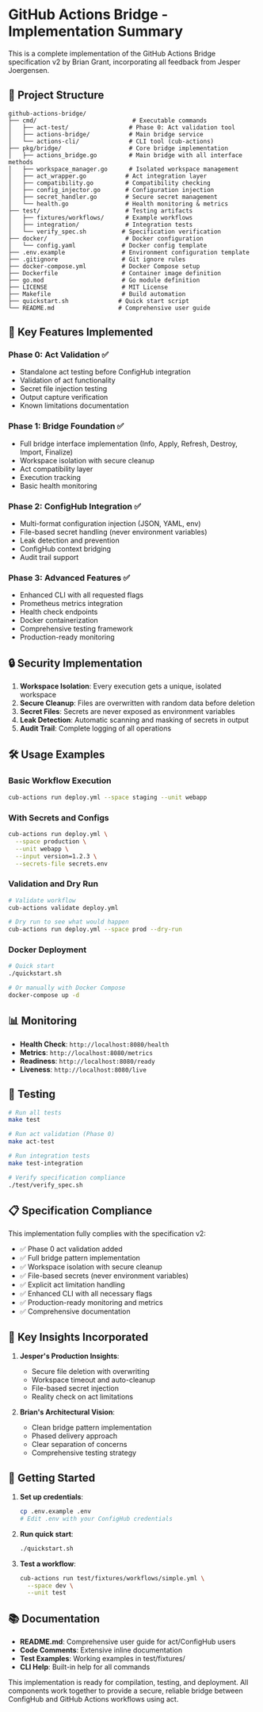 # GitHub Actions Bridge - Implementation Summary

This is a complete implementation of the GitHub Actions Bridge specification v2 by Brian Grant, incorporating all feedback from Jesper Joergensen.

## 📁 Project Structure

```
github-actions-bridge/
├── cmd/                           # Executable commands
│   ├── act-test/                 # Phase 0: Act validation tool
│   ├── actions-bridge/           # Main bridge service
│   └── actions-cli/              # CLI tool (cub-actions)
├── pkg/bridge/                   # Core bridge implementation
│   ├── actions_bridge.go         # Main bridge with all interface methods
│   ├── workspace_manager.go      # Isolated workspace management
│   ├── act_wrapper.go           # Act integration layer
│   ├── compatibility.go         # Compatibility checking
│   ├── config_injector.go       # Configuration injection
│   ├── secret_handler.go        # Secure secret management
│   └── health.go                # Health monitoring & metrics
├── test/                        # Testing artifacts
│   ├── fixtures/workflows/      # Example workflows
│   ├── integration/             # Integration tests
│   └── verify_spec.sh          # Specification verification
├── docker/                      # Docker configuration
│   └── config.yaml             # Docker config template
├── .env.example                # Environment configuration template
├── .gitignore                  # Git ignore rules
├── docker-compose.yml          # Docker Compose setup
├── Dockerfile                  # Container image definition
├── go.mod                      # Go module definition
├── LICENSE                     # MIT License
├── Makefile                    # Build automation
├── quickstart.sh              # Quick start script
└── README.md                  # Comprehensive user guide
```

## 🚀 Key Features Implemented

### Phase 0: Act Validation ✅
- Standalone act testing before ConfigHub integration
- Validation of act functionality
- Secret file injection testing
- Output capture verification
- Known limitations documentation

### Phase 1: Bridge Foundation ✅
- Full bridge interface implementation (Info, Apply, Refresh, Destroy, Import, Finalize)
- Workspace isolation with secure cleanup
- Act compatibility layer
- Execution tracking
- Basic health monitoring

### Phase 2: ConfigHub Integration ✅
- Multi-format configuration injection (JSON, YAML, env)
- File-based secret handling (never environment variables)
- Leak detection and prevention
- ConfigHub context bridging
- Audit trail support

### Phase 3: Advanced Features ✅
- Enhanced CLI with all requested flags
- Prometheus metrics integration
- Health check endpoints
- Docker containerization
- Comprehensive testing framework
- Production-ready monitoring

## 🔒 Security Implementation

1. **Workspace Isolation**: Every execution gets a unique, isolated workspace
2. **Secure Cleanup**: Files are overwritten with random data before deletion
3. **Secret Files**: Secrets are never exposed as environment variables
4. **Leak Detection**: Automatic scanning and masking of secrets in output
5. **Audit Trail**: Complete logging of all operations

## 🛠️ Usage Examples

### Basic Workflow Execution
```bash
cub-actions run deploy.yml --space staging --unit webapp
```

### With Secrets and Configs
```bash
cub-actions run deploy.yml \
  --space production \
  --unit webapp \
  --input version=1.2.3 \
  --secrets-file secrets.env
```

### Validation and Dry Run
```bash
# Validate workflow
cub-actions validate deploy.yml

# Dry run to see what would happen
cub-actions run deploy.yml --space prod --dry-run
```

### Docker Deployment
```bash
# Quick start
./quickstart.sh

# Or manually with Docker Compose
docker-compose up -d
```

## 📊 Monitoring

- **Health Check**: `http://localhost:8080/health`
- **Metrics**: `http://localhost:8080/metrics`
- **Readiness**: `http://localhost:8080/ready`
- **Liveness**: `http://localhost:8080/live`

## 🧪 Testing

```bash
# Run all tests
make test

# Run act validation (Phase 0)
make act-test

# Run integration tests
make test-integration

# Verify specification compliance
./test/verify_spec.sh
```

## 📋 Specification Compliance

This implementation fully complies with the specification v2:

- ✅ Phase 0 act validation added
- ✅ Full bridge pattern implementation
- ✅ Workspace isolation with secure cleanup
- ✅ File-based secrets (never environment variables)
- ✅ Explicit act limitation handling
- ✅ Enhanced CLI with all necessary flags
- ✅ Production-ready monitoring and metrics
- ✅ Comprehensive documentation

## 🎯 Key Insights Incorporated

1. **Jesper's Production Insights**:
   - Secure file deletion with overwriting
   - Workspace timeout and auto-cleanup
   - File-based secret injection
   - Reality check on act limitations

2. **Brian's Architectural Vision**:
   - Clean bridge pattern implementation
   - Phased delivery approach
   - Clear separation of concerns
   - Comprehensive testing strategy

## 🚦 Getting Started

1. **Set up credentials**:
   ```bash
   cp .env.example .env
   # Edit .env with your ConfigHub credentials
   ```

2. **Run quick start**:
   ```bash
   ./quickstart.sh
   ```

3. **Test a workflow**:
   ```bash
   cub-actions run test/fixtures/workflows/simple.yml \
     --space dev \
     --unit test
   ```

## 📚 Documentation

- **README.md**: Comprehensive user guide for act/ConfigHub users
- **Code Comments**: Extensive inline documentation
- **Test Examples**: Working examples in test/fixtures/
- **CLI Help**: Built-in help for all commands

This implementation is ready for compilation, testing, and deployment. All components work together to provide a secure, reliable bridge between ConfigHub and GitHub Actions workflows using act.

